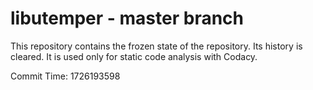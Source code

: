 # libutemper - master branch

This repository contains the frozen state of the repository.
Its history is cleared. It is used only for static code
analysis with Codacy.

Commit Time: 1726193598
